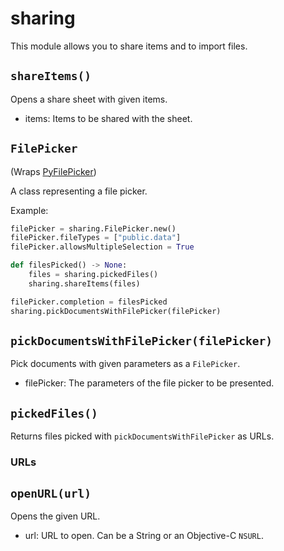 # sharing

This module allows you to share items and to import files.

## `shareItems()`

Opens a share sheet with given items.

- items: Items to be shared with the sheet.

## `FilePicker`
(Wraps [PyFilePicker](PyFilePicker))

A class representing a file picker.

Example:

```python
filePicker = sharing.FilePicker.new()
filePicker.fileTypes = ["public.data"]
filePicker.allowsMultipleSelection = True

def filesPicked() -> None:
    files = sharing.pickedFiles()
    sharing.shareItems(files)

filePicker.completion = filesPicked
sharing.pickDocumentsWithFilePicker(filePicker)
```

## `pickDocumentsWithFilePicker(filePicker)`

Pick documents with given parameters as a `FilePicker`.

- filePicker: The parameters of the file picker to be presented.


## `pickedFiles()`

Returns files picked with `pickDocumentsWithFilePicker` as URLs.

### URLs

## `openURL(url)`

Opens the given URL.

- url: URL to open. Can be a String or an Objective-C `NSURL`.
